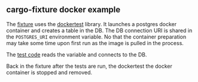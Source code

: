 ## cargo-fixture docker example

The [fixture](./tests/fixture.rs) uses the [dockertest](https://docs.rs/dockertest/) library.
It launches a postgres docker container and creates a table in the DB. The DB connection URI is shared in the `POSTGRES_URI` environment variable.
No that the container preparation may take some time upon first run as the image is pulled in the process.

The [test code](./tests/test.rs) reads the variable and connects to the DB.

Back in the fixture after the tests are run, the dockertest the docker container is stopped and removed.

